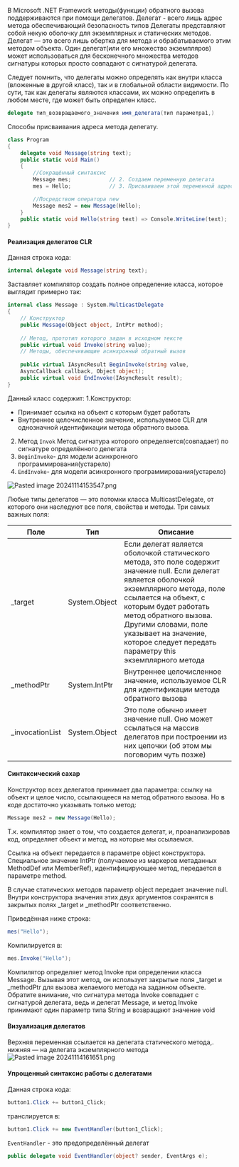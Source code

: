 В Microsoft .NET Framework методы(функции) обратного вызова поддерживаются при помощи делегатов.
Делегат - всего лишь адрес метода обеспечивающий безопасность типов
Делегаты представляют собой некую оболочку для экземплярных и статических методов.  
Делегат — это всего лишь обертка для метода и обрабатываемого этим методом объекта. 
Один делегат(или его множество экземпляров) может использоваться для бесконечного множества методов сигнатуры которых просто совпадают с сигнатурой делегата.

Следует помнить, что делегаты можно определять как внутри класса (вложенные в другой класс), так и в глобальной области видимости. По сути, так как делегаты являются классами, их можно определить в любом месте, где может быть определен класс.

```csharp
delegate тип_возвращаемого_значения имя_делегата(тип параметра1,)
```

Способы присваивания адреса метода делегату.
```csharp
class Program
{
	delegate void Message(string text);
	public static void Main()
	{
		//Сокращённый синтаксис
		Message mes;            // 2. Создаем переменную делегата
		mes = Hello;            // 3. Присваиваем этой переменной адрес метода

		//Посредством оператора new
		Message mes2 = new Message(Hello); 
	}
	public static void Hello(string text) => Console.WriteLine(text);
}
```

#### Реализация делегатов CLR

Данная строка кода:
```csharp
internal delegate void Message(string text);
```

Заставляет компилятор создать полное определение класса, которое выглядит примерно так:
```csharp
internal class Message : System.MulticastDelegate
{
	// Конструктор
	public Message(Object object, IntPtr method);
	
	// Метод, прототип которого задан в исходном тексте
	public virtual void Invoke(string value);
	// Методы, обеспечивающие асинхронный обратный вызов
	
	public virtual IAsyncResult BeginInvoke(string value,
	AsyncCallback callback, Object object);
	public virtual void EndInvoke(IAsyncResult result);
}
```
Данный класс содержит:
1.Конструктор:
- Принимает ссылка на объект с которым будет работать
- Внутреннее целочисленное значение, используемое CLR для однозначной идентификации метода обратного вызова.
2. Метод `Invok`
Метод сигнатура которого определяется(совпадает) по сигнатуре определённого делегата
3. `BeginInvoke`- для модели асинхронного программирования(устарело)
4. `EndInvoke`- для модели асинхронного программирования(устарело)



![Pasted image 20241114153547.png](/img/user/Files/Image/Pasted%20image%2020241114153547.png)

Любые типы делегатов — это потомки класса MulticastDelegate, от которого они наследуют все поля, свойства и методы. Три самых важных поля:

| Поле            | Тип           | Описание |
| --------------- | ------------- | -------- |
| _target         | System.Object | Если делегат является оболочкой статического метода, это поле содержит значение null. Если делегат является оболочкой экземплярного метода, поле ссылается на объект, с которым будет работать метод обратного вызова. Другими словами, поле указывает на значение, которое следует передать параметру this экземплярного метода         |
| _methodPtr      | System.IntPtr | Внутреннее целочисленное значение, используемое CLR для идентификации метода обратного вызова         |
| _invocationList | System.Object |  Это поле обычно имеет значение null. Оно может ссылаться на массив делегатов при построении из них цепочки (об этом мы поговорим чуть позже)        |

#### Синтаксический сахар
Конструктор всех делегатов принимает два параметра: ссылку на объект и целое число, ссылающееся на метод обратного вызова. 
Но в коде достаточно указывать только метод:
```csharp
Message mes2 = new Message(Hello); 
```
Т.к. компилятор знает о том, что создается делегат, и, проанализировав код, определяет объект и метод, на которые мы ссылаемся. 

Ссылка на объект передается в параметре object конструктора. 
Специальное значение IntPtr (получаемое из маркеров метаданных MethodDef или MemberRef), идентифицирующее метод, передается в параметре method. 

В случае статических методов параметр object передает значение null. Внутри конструктора значения этих двух аргументов сохранятся в закрытых полях _target и _methodPtr соответственно.

Приведённая ниже строка:
```csharp
mes("Hello");
```
Компилируется в:
```csharp
mes.Invoke("Hello");
```

Компилятор определяет метод Invoke при определении класса Message. Вызывая этот метод, он использует закрытые поля _target и _methodPtr для вызова желаемого метода на заданном объекте. Обратите внимание, что сигнатура метода Invoke совпадает с сигнатурой делегата, ведь и делегат Message, и метод Invoke принимают один параметр типа String и возвращают значение void



#### Визуализация делегатов
Верхняя переменная ссылается на делегата статического метода,. нижняя — на делегата экземплярного метода
![Pasted image 20241114161651.png](/img/user/Files/Image/Pasted%20image%2020241114161651.png)


#### Упрощенный синтаксис работы с делегатами

Данная строка кода:
```csharp
button1.Click += button1_Click;
```
транслируется в:
```csharp
button1.Click += new EventHandler(button1_Click);
```

`EventHandler` - это предопределённый делегат
```csharp
public delegate void EventHandler(object? sender, EventArgs e);
```